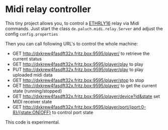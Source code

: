 Midi relay controller
=====================

This tiny project allows you, to control a [ETHRLY16](http://www.robot-electronics.co.uk/htm/eth_rly16tech.htm) relay via Midi commands. 
Just start the class `de.paluch.midi.relay.Server` and adjust the config `config.properties`

Then you can call following URL's to control the whole machine:

* GET http://dxkrew4fasdft32x.fritz.box:9595/player/ to retrieve the current status
* GET http://dxkrew4fasdft32x.fritz.box:9595/player/play to play
* PUT http://dxkrew4fasdft32x.fritz.box:9595/player/play to play uploaded midi data
* GET http://dxkrew4fasdft32x.fritz.box:9595/player/stop to stop
* GET http://dxkrew4fasdft32x.fritz.box:9595/player/ to get the current state (running/stopped)
* GET http://dxkrew4fasdft32x.fritz.box:9595/player/device?id&state set MIDI receiver state
* GET http://dxkrew4fasdft32x.fritz.box:9595/player/port/{port:0-8}/{state:ON|OFF} to control port state

This code is experimental.
